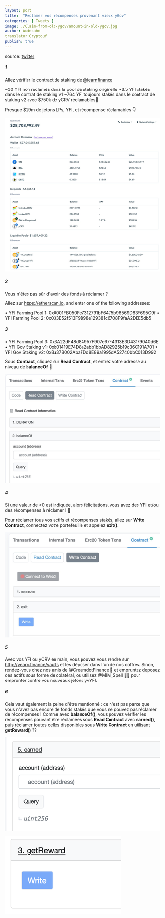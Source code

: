 ```yaml
---
layout: post
title:  "Réclamer vos récompenses provenant vieux yGov"
categories: [ Tweets ]
image: ./Claim-from-old-ygov/amount-in-old-ygov.jpg
author: Dudesahn
translator:Cryptouf
publish: true
---
```


source: [twitter](https://twitter.com/dudesahn/status/1413567068583104512)

##### 1

Allez vérifier le contract de staking de [@iearnfinance](https://twitter.com/iearnfinance) 

~30 YFI non reclamés dans la pool de staking originelle
~8.5 YFI stakés dans le contrat de staking v1
~764 YFI toujours stakés dans le contract de staking v2 avec  $750k de yCRV réclamables😬

Presque $29m de jetons LPs, YFI, et récompense réclamables :point_down:

![](image1.jfif)

##### 2

Vous n'êtes pas sûr d'avoir des fonds à réclamer ?

Allez sur https://etherscan.io, and enter one of the following addresses:

• YFI Farming Pool 1: 0x0001FB050Fe7312791bF6475b96569D83F695C9f
• YFI Farming Pool 2: 0x033E52f513F9B98e129381c6708F9faA2DEE5db5

##### 3

• YFI Farming Pool 3: 0x3A22dF48d84957F907e67F4313E3D43179040d6E
• YFI Gov Staking v1: 0xb01419E74D8a2abb1bbAD82925b19c36C191A701
• YFI Gov Staking v2: 0xBa37B002AbaFDd8E89a1995dA52740bbC013D992

Sous **Contract**, cliquez sur **Read Contract**, et entrez votre adresse au niveau de **balanceOf** 👀

![](image2.jfif)

##### 4

Si une valeur de >0 est indiquée, alors félicitations, vous avez des YFI et/ou des récompenses à réclamer ! :partying_face:

Pour réclamer tous vos actifs et récompenses stakés, allez sur **Write Contract**, connectez votre portefeuille et appelez **exit()**.


![](image3.jfif)

##### 5

Avec vos YFI ou yCRV en main, vous pouvez vous rendre sur http://yearn.finance/vaults et les déposer dans l'un de nos coffres. Sinon, rendez-vous chez nos amis de @CreamdotFinance 🍦 et empruntez deposez ces actifs sous forme de colatéral, ou utilisez @MIM_Spell 🧙‍♂️ pour emprunter contre vos nouveaux jetons yvYFI.


##### 6
Cela vaut également la peine d'être mentionné : ce n'est pas parce que vous n'avez pas encore de fonds stakés que vous ne pouvez pas réclamer de récompenses ! Comme avec **balanceOf()**, vous pouvez vérifier les récompenses pouvant être réclamées sous **Read Contract** avec **earned()**, puis réclamer toutes celles disponibles sous **Write Contract** en utilisant **getReward()** ??

![](image4.png) </br>

![](image5.png)
